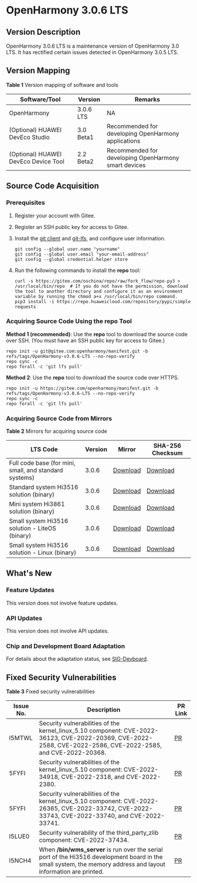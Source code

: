 # OpenHarmony 3.0.6 LTS


## Version Description

OpenHarmony 3.0.6 LTS is a maintenance version of OpenHarmony 3.0 LTS. It has rectified certain issues detected in OpenHarmony 3.0.5 LTS.


## Version Mapping

  **Table 1** Version mapping of software and tools

| Software/Tool| Version| Remarks| 
| -------- | -------- | -------- |
| OpenHarmony | 3.0.6 LTS| NA | 
| (Optional) HUAWEI DevEco Studio| 3.0 Beta1| Recommended for developing OpenHarmony applications| 
| (Optional) HUAWEI DevEco Device Tool| 2.2 Beta2 | Recommended for developing OpenHarmony smart devices| 


## Source Code Acquisition


### Prerequisites

1. Register your account with Gitee.

2. Register an SSH public key for access to Gitee.

3. Install the [git client](https://git-scm.com/book/en/v2/Getting-Started-Installing-Git) and [git-lfs](https://gitee.com/vcs-all-in-one/git-lfs?_from=gitee_search#downloading), and configure user information.
     
   ```
   git config --global user.name "yourname"
   git config --global user.email "your-email-address"
   git config --global credential.helper store
   ```

4. Run the following commands to install the **repo** tool:
     
   ```
   curl -s https://gitee.com/oschina/repo/raw/fork_flow/repo-py3 > /usr/local/bin/repo  # If you do not have the permission, download the tool to another directory and configure it as an environment variable by running the chmod a+x /usr/local/bin/repo command.
   pip3 install -i https://repo.huaweicloud.com/repository/pypi/simple requests
   ```


### Acquiring Source Code Using the repo Tool

**Method 1 (recommended)**: Use the **repo** tool to download the source code over SSH. (You must have an SSH public key for access to Gitee.)

  
```
repo init -u git@gitee.com:openharmony/manifest.git -b refs/tags/OpenHarmony-v3.0.6-LTS --no-repo-verify
repo sync -c
repo forall -c 'git lfs pull'
```

**Method 2**: Use the **repo** tool to download the source code over HTTPS.

  
```
repo init -u https://gitee.com/openharmony/manifest.git -b refs/tags/OpenHarmony-v3.0.6-LTS --no-repo-verify
repo sync -c
repo forall -c 'git lfs pull'
```


### Acquiring Source Code from Mirrors

  **Table 2** Mirrors for acquiring source code

| LTS Code| Version| Mirror| SHA-256 Checksum| 
| -------- | -------- | -------- | -------- |
| Full code base (for mini, small, and standard systems)| 3.0.6 | [Download](https://repo.huaweicloud.com/openharmony/os/3.0.6/code-v3.0.6-LTS.tar.gz)| [Download](https://repo.huaweicloud.com/openharmony/os/3.0.6/code-v3.0.6-LTS.tar.gz.sha256)| 
| Standard system Hi3516 solution (binary)| 3.0.6 | [Download](https://repo.huaweicloud.com/openharmony/os/3.0.6/standard.tar.gz)| [Download](https://repo.huaweicloud.com/openharmony/os/3.0.6/standard.tar.gz.sha256)| 
| Mini system Hi3861 solution (binary)| 3.0.6 | [Download](https://repo.huaweicloud.com/openharmony/os/3.0.6/hispark_pegasus.tar.gz)| [Download](https://repo.huaweicloud.com/openharmony/os/3.0.6/hispark_pegasus.tar.gz.sha256)| 
| Small system Hi3516 solution - LiteOS (binary)| 3.0.6 | [Download](https://repo.huaweicloud.com/openharmony/os/3.0.6/hispark_taurus.tar.gz)| [Download](https://repo.huaweicloud.com/openharmony/os/3.0.6/hispark_taurus.tar.gz.sha256)| 
| Small system Hi3516 solution - Linux (binary)| 3.0.6 | [Download](https://repo.huaweicloud.com/openharmony/os/3.0.6/hispark_taurus_linux.tar.gz)| [Download](https://repo.huaweicloud.com/openharmony/os/3.0.6/hispark_taurus_linux.tar.gz.sha256)| 


## What's New


### Feature Updates

This version does not involve feature updates.


### API Updates

This version does not involve API updates.


### Chip and Development Board Adaptation

For details about the adaptation status, see [SIG-Devboard](https://gitee.com/openharmony/community/blob/master/sig/sig_devboard/sig_devboard.md).


## Fixed Security Vulnerabilities

  **Table 3** Fixed security vulnerabilities

| Issue No.| Description| PR Link| 
| -------- | -------- | -------- |
| I5MTWL | Security vulnerabilities of the kernel_linux_5.10 component: CVE-2022-36123, CVE-2022-20369, CVE-2022-2588, CVE-2022-2586, CVE-2022-2585, and CVE-2022-20368.| [PR](https://gitee.com/openharmony/kernel_linux_5.10/pulls/402) | 
| 5FYFI | Security vulnerabilities of the kernel_linux_5.10 component: CVE-2022-34918, CVE-2022-2318, and CVE-2022-2380.| [PR](https://gitee.com/openharmony/kernel_linux_5.10/pulls/331) | 
| 5FYFI | Security vulnerabilities of the kernel_linux_5.10 component: CVE-2022-26365, CVE-2022-33742, CVE-2022-33743, CVE-2022-33740, and CVE-2022-33741.| [PR](https://gitee.com/openharmony/kernel_linux_5.10/pulls/352) | 
| I5LUE0 | Security vulnerability of the third_party_zlib component: CVE-2022-37434.| [PR](https://gitee.com/openharmony/third_party_zlib/pulls/44) | 
| I5NCH4 | When **/bin/wms_server** is run over the serial port of the Hi3516 development board in the small system, the memory address and layout information are printed.| [PR](https://gitee.com/openharmony/distributedschedule_samgr_lite/pulls/1) | 
